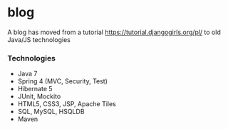 # blog
A blog has moved from a tutorial https://tutorial.djangogirls.org/pl/ to old Java/JS technologies
### Technologies
- Java 7
- Spring 4 (MVC, Security, Test)
- Hibernate 5
- JUnit, Mockito
- HTML5, CSS3, JSP, Apache Tiles
- SQL, MySQL, HSQLDB
- Maven
